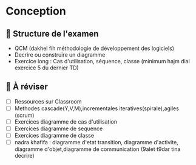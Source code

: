 # Conception

## 🧪 Structure de l'examen
- QCM (dakhel fih méthodologie de développement des logiciels)
- Decrire ou  construire un diagramme
- Exercice long : Cas d'utilisation, séquence, classe (minimum hajm dial exercice 5 du dernier TD)

## 📌 À réviser
- [ ]  Ressources sur Classroom
- [ ] Methodes cascade(Y,V,M),incrementales iteratives(spirale),agiles (scrum)
- [ ] Exercices diagramme de cas d'utilisation
- [ ] Exercices diagramme de sequence
- [ ] Exercices diagramme de classe
- [ ] nadra khafifa : diagramme d'etat transition, diagramme d'activite, diagramme d'objet,diagramme de communication (9alet t9dar tina decrire)
